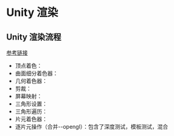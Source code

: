 # Unity 渲染

## Unity 渲染流程
[参考链接](https://blog.csdn.net/weixin_44739495/article/details/116406208)
* 顶点着色：
* 曲面细分着色器：
* 几何着色器：
* 剪裁：
* 屏幕映射：
* 三角形设置：
* 三角形遍历：
* 片元着色器：
* 逐片元操作（合并--opengl）：包含了深度测试，模板测试，混合
